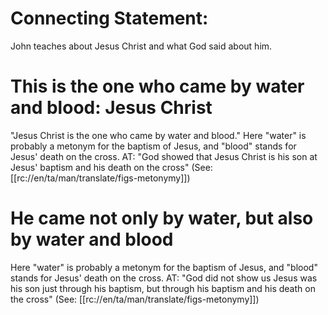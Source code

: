 # Connecting Statement:

John teaches about Jesus Christ and what God said about him.

# This is the one who came by water and blood: Jesus Christ

"Jesus Christ is the one who came by water and blood." Here "water" is probably a metonym for the baptism of Jesus, and "blood" stands for Jesus' death on the cross. AT: "God showed that Jesus Christ is his son at Jesus' baptism and his death on the cross" (See: [[rc://en/ta/man/translate/figs-metonymy]])

# He came not only by water, but also by water and blood

Here "water" is probably a metonym for the baptism of Jesus, and "blood" stands for Jesus' death on the cross. AT: "God did not show us Jesus was his son just through his baptism, but through his baptism and his death on the cross" (See: [[rc://en/ta/man/translate/figs-metonymy]])

